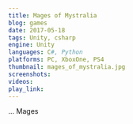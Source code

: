 ```yaml
---
title: Mages of Mystralia
blog: games
date: 2017-05-18
tags: Unity, csharp
engine: Unity
languages: C#, Python
platforms: PC, XboxOne, PS4
thumbnail: mages_of_mystralia.jpg
screenshots:
videos:
play_link:
---
```

... Mages
